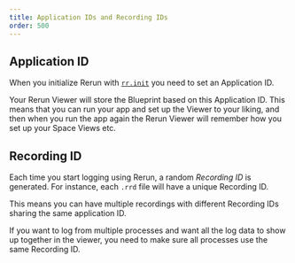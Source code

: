 ```yaml
---
title: Application IDs and Recording IDs
order: 500
---
```


## Application ID
When you initialize Rerun with [`rr.init`](https://ref.rerun.io/docs/python/stable/common/initialization_functions/#rerun.init) you need to set an Application ID.

Your Rerun Viewer will store the Blueprint based on this Application ID.
This means that you can run your app and set up the Viewer to your liking,
and then when you run the app again the Rerun Viewer will remember how you set up your Space Views etc.

## Recording ID
Each time you start logging using Rerun, a random _Recording ID_ is generated.
For instance, each `.rrd` file will have a unique Recording ID.

This means you can have multiple recordings with different Recording IDs sharing the same application ID.

If you want to log from multiple processes and want all the log data to show up
together in the viewer, you need to make sure all processes use the same Recording ID.
